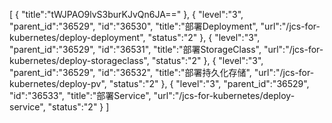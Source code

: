 [
	{
		"title":"tWJPAO9lvS3burKJvQn6JA=="
	},
	{
		"level":"3",
		"parent_id":"36529",
		"id":"36530",
		"title":"部署Deployment",
		"url":"/jcs-for-kubernetes/deploy-deployment",
		"status":"2"
	},
	{
		"level":"3",
		"parent_id":"36529",
		"id":"36531",
		"title":"部署StorageClass",
		"url":"/jcs-for-kubernetes/deploy-storageclass",
		"status":"2"
	},
	{
		"level":"3",
		"parent_id":"36529",
		"id":"36532",
		"title":"部署持久化存储",
		"url":"/jcs-for-kubernetes/deploy-pv",
		"status":"2"
	},
	{
		"level":"3",
		"parent_id":"36529",
		"id":"36533",
		"title":"部署Service",
		"url":"/jcs-for-kubernetes/deploy-service",
		"status":"2"
	}
]